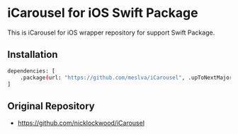 # iCarousel for iOS Swift Package
This is iCarousel for iOS wrapper repository for support Swift Package.

## Installation
```sh
dependencies: [
    .package(url: "https://github.com/meslva/iCarousel", .upToNextMajor(from: "1.8.3"))
]
```
## Original Repository
- https://github.com/nicklockwood/iCarousel
